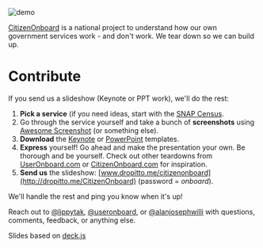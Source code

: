 ![demo](img/CO-logo.gif)

[CitizenOnboard](http://citizenonboard.com) is a national project to understand how our own government services work - and don't work. We tear down so we can build up.

# Contribute
If you send us a slideshow (Keynote or PPT work), we'll do the rest:

1. **Pick a service** (if you need ideas, start with the [SNAP Census](https://github.com/codeforamerica/citizen-onboard/issues/16).
2. Go through the service yourself and take a bunch of **screenshots** using [Awesome Screenshot](https://chrome.google.com/webstore/detail/awesome-screenshot-captur/alelhddbbhepgpmgidjdcjakblofbmce?hl=en) (or something else).
3. **Download** the [Keynote](https://www.dropbox.com/sh/yxvivzf4e2nm9vb/AADwIfDf169lFb0GG-Zotogoa?dl=1) or [PowerPoint](https://www.dropbox.com/s/euj3s1ox7er7i3v/template.pptx?dl=1) templates.
4. **Express** yourself! Go ahead and make the presentation your own. Be thorough and be yourself. Check out other teardowns from [UserOnboard.com](http://useronboard.com) or [CitizenOnboard.com](http://citizenonboard.com) for inspiration.
5. **Send us** the slideshow: [www.dropitto.me/citizenonboard](http://dropitto.me/CitizenOnboard) (password = *onboard*).

We'll handle the rest and ping you know when it's up!

Reach out to [@lippytak](https://twitter.com/lippytak), [@useronboard](https://twitter.com/useronboard), or [@alanjosephwilli](https://twitter.com/alanjosephwilli) with questions, comments, feedback, or anything else.

Slides based on [deck.js](https://github.com/imakewebthings/deck.js)
